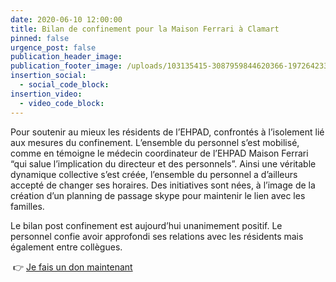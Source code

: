 ```yaml
---
date: 2020-06-10 12:00:00
title: Bilan de confinement pour la Maison Ferrari à Clamart
pinned: false
urgence_post: false
publication_header_image:
publication_footer_image: /uploads/103135415-3087959844620366-1972642333594682461-o.jpg
insertion_social:
  - social_code_block:
insertion_video:
  - video_code_block:
---
```


Pour soutenir au mieux les r&eacute;sidents de l’EHPAD, confront&eacute;s &agrave; l’isolement li&eacute; aux mesures du confinement. L’ensemble du personnel s’est mobilis&eacute;, comme en t&eacute;moigne le m&eacute;decin coordinateur de l’EHPAD Maison Ferrari “qui salue l’implication du directeur et des personnels”. Ainsi une v&eacute;ritable dynamique collective s’est cr&eacute;&eacute;e, l’ensemble du personnel a d’ailleurs accept&eacute; de changer ses horaires. Des initiatives sont n&eacute;es, &agrave; l’image de la cr&eacute;ation d’un planning de passage skype pour maintenir le lien avec les familles.

Le bilan post confinement est aujourd’hui unanimement positif. Le personnel confie avoir approfondi ses relations avec les r&eacute;sidents mais &eacute;galement entre coll&egrave;gues.

&nbsp;👉 [Je fais un don maintenant](https://don.ordredemaltefrance.org/b?cid=14&amp;lang=fr_FR)